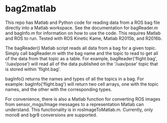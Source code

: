# bag2matlab
This repo has Matlab and Python code for reading data from a ROS bag file directly into a Matlab workspace. See the documentation for bagReader.m and bagInfo.m for information on how to use the code. This requires Matlab and ROS to run. Tested with ROS Kinetic Kame, Matlab R2015b, and R2016b.

The bagReader() Matlab script reads all data from a bag for a given topic. Simply call bagReader.m with the bag name and the topic to read to get all of the data from that topic as a table. For example, bagReader('flight.bag', '/uav/pose') will read all of the data published on the '/uav/pose' topic that is stored within 'flight.bag'.

bagInfo() returns the names and types of all the topics in a bag. For example: bagInfo('flight.bag') will return two cell arrays, one with the topic names, and the other with the corresponding types.

For convenience, there is also a Matlab function for converting ROS images from sensor_msgs/Image messages to a representation Matlab can understand. This functionality is in rosImageToMatlab.m. Currently, only mono8 and bgr8 conversions are supported.
